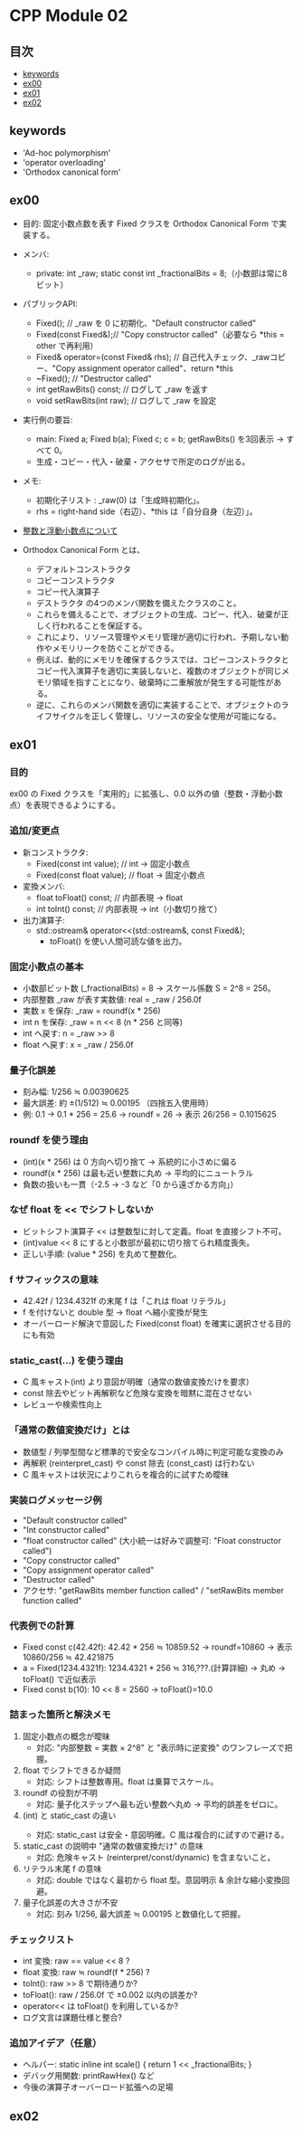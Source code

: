 # CPP Module 02

## 目次
- [keywords](#keywords)
- [ex00](#ex00)
- [ex01](#ex01)
- [ex02](#ex02)

## keywords
- 'Ad-hoc polymorphism'
- 'operator overloading'
- 'Orthodox canonical form'

## ex00

- 目的: 固定小数点数を表す Fixed クラスを Orthodox Canonical Form で実装する。
- メンバ:
  - private: int _raw; static const int _fractionalBits = 8;（小数部は常に8ビット）
- パブリックAPI:
  - Fixed();            // _raw を 0 に初期化、"Default constructor called"
  - Fixed(const Fixed&);// "Copy constructor called"（必要なら *this = other で再利用）
  - Fixed& operator=(const Fixed& rhs); // 自己代入チェック、_rawコピー、"Copy assignment operator called"、return *this
  - ~Fixed();           // "Destructor called"
  - int getRawBits() const;      // ログして _raw を返す
  - void setRawBits(int raw);    // ログして _raw を設定
- 実行例の要旨:
  - main: Fixed a; Fixed b(a); Fixed c; c = b; getRawBits() を3回表示 → すべて 0。
  - 生成・コピー・代入・破棄・アクセサで所定のログが出る。
- メモ:
  - 初期化子リスト : _raw(0) は「生成時初期化」。
  - rhs = right-hand side（右辺）、*this は「自分自身（左辺）」。

- [整数と浮動小数点について](articles.md)

- Orthodox Canonical Form とは、
  - デフォルトコンストラクタ
  - コピーコンストラクタ
  - コピー代入演算子
  - デストラクタ
  の4つのメンバ関数を備えたクラスのこと。
  - これらを備えることで、オブジェクトの生成、コピー、代入、破棄が正しく行われることを保証する。
  - これにより、リソース管理やメモリ管理が適切に行われ、予期しない動作やメモリリークを防ぐことができる。
  - 例えば、動的にメモリを確保するクラスでは、コピーコンストラクタとコピー代入演算子を適切に実装しないと、複数のオブジェクトが同じメモリ領域を指すことになり、破棄時に二重解放が発生する可能性がある。
  - 逆に、これらのメンバ関数を適切に実装することで、オブジェクトのライフサイクルを正しく管理し、リソースの安全な使用が可能になる。

## ex01

### 目的
ex00 の Fixed クラスを「実用的」に拡張し、0.0 以外の値（整数・浮動小数点）を表現できるようにする。

### 追加/変更点
- 新コンストラクタ:
  - Fixed(const int value);    // int → 固定小数点
  - Fixed(const float value);  // float → 固定小数点
- 変換メンバ:
  - float toFloat() const;     // 内部表現 → float
  - int   toInt() const;       // 内部表現 → int（小数切り捨て）
- 出力演算子:
  - std::ostream& operator<<(std::ostream&, const Fixed&);
    - toFloat() を使い人間可読な値を出力。

### 固定小数点の基本
- 小数部ビット数 (_fractionalBits) = 8 → スケール係数 S = 2^8 = 256。
- 内部整数 _raw が表す実数値: real = _raw / 256.0f
- 実数 x を保存: _raw = roundf(x * 256)
- int n を保存: _raw = n << 8  (n * 256 と同等)
- int へ戻す: n = _raw >> 8
- float へ戻す: x = _raw / 256.0f

### 量子化誤差
- 刻み幅: 1/256 ≒ 0.00390625
- 最大誤差: 約 ±(1/512) ≒ 0.00195 （四捨五入使用時）
- 例: 0.1 → 0.1 * 256 = 25.6 → roundf = 26 → 表示 26/256 = 0.1015625

### roundf を使う理由
- (int)(x * 256) は 0 方向へ切り捨て → 系統的に小さめに偏る
- roundf(x * 256) は最も近い整数に丸め → 平均的にニュートラル
- 負数の扱いも一貫（-2.5 → -3 など「0 から遠ざかる方向」）

### なぜ float を << でシフトしないか
- ビットシフト演算子 << は整数型に対して定義。float を直接シフト不可。
- (int)value << 8 にすると小数部が最初に切り捨てられ精度喪失。
- 正しい手順: (value * 256) を丸めて整数化。

### f サフィックスの意味
- 42.42f / 1234.4321f の末尾 f は「これは float リテラル」
- f を付けないと double 型 → float へ縮小変換が発生
- オーバーロード解決で意図した Fixed(const float) を確実に選択させる目的にも有効

### static_cast<int>(...) を使う理由
- C 風キャスト(int) より意図が明確（通常の数値変換だけを要求）
- const 除去やビット再解釈など危険な変換を暗黙に混在させない
- レビューや検索性向上

### 「通常の数値変換だけ」とは
- 数値型 / 列挙型間など標準的で安全なコンパイル時に判定可能な変換のみ
- 再解釈 (reinterpret_cast) や const 除去 (const_cast) は行わない
- C 風キャストは状況によりこれらを複合的に試すため曖昧

### 実装ログメッセージ例
- "Default constructor called"
- "Int constructor called"
- "float constructor called" (大小統一は好みで調整可: "Float constructor called")
- "Copy constructor called"
- "Copy assignment operator called"
- "Destructor called"
- アクセサ: "getRawBits member function called" / "setRawBits member function called"

### 代表例での計算
- Fixed const c(42.42f): 42.42 * 256 ≒ 10859.52 → roundf=10860 → 表示 10860/256 ≒ 42.421875
- a = Fixed(1234.4321f): 1234.4321 * 256 ≒ 316,???.(計算詳細) → 丸め → toFloat() で近似表示
- Fixed const b(10): 10 << 8 = 2560 → toFloat()=10.0

### 詰まった箇所と解決メモ
1. 固定小数点の概念が曖昧
   - 対応: "内部整数 = 実数 × 2^8" と "表示時に逆変換" のワンフレーズで把握。
2. float でシフトできるか疑問
   - 対応: シフトは整数専用。float は乗算でスケール。
3. roundf の役割が不明
   - 対応: 量子化ステップへ最も近い整数へ丸め → 平均的誤差をゼロに。
4. (int) と static_cast<int> の違い
   - 対応: static_cast は安全・意図明確。C 風は複合的に試すので避ける。
5. static_cast の説明中 "通常の数値変換だけ" の意味
   - 対応: 危険キャスト (reinterpret/const/dynamic) を含まないこと。
6. リテラル末尾 f の意味
   - 対応: double ではなく最初から float 型。意図明示 & 余計な縮小変換回避。
7. 量子化誤差の大きさが不安
   - 対応: 刻み 1/256, 最大誤差 ≒ 0.00195 と数値化して把握。

### チェックリスト
- int 変換: raw == value << 8 ?
- float 変換: raw ≒ roundf(f * 256) ?
- toInt(): raw >> 8 で期待通りか?
- toFloat(): raw / 256.0f で ±0.002 以内の誤差か?
- operator<< は toFloat() を利用しているか?
- ログ文言は課題仕様と整合?

### 追加アイデア（任意）
- ヘルパー: static inline int scale() { return 1 << _fractionalBits; }
- デバッグ用関数: printRawHex() など
- 今後の演算子オーバーロード拡張への足場

## ex02
